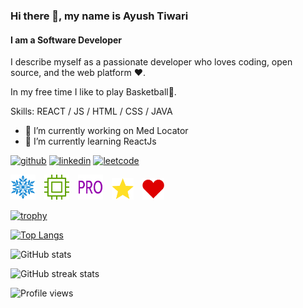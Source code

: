 ### Hi there 👋, my name is  Ayush Tiwari
#### I am a Software Developer
 I describe myself as a passionate developer who loves coding, open source, and the web platform ❤️.


In my free time I like to play Basketball🏀.

Skills:  REACT / JS / HTML / CSS / JAVA

- 🔭 I’m currently working on Med Locator 
- 🌱 I’m currently learning ReactJs 


[<img src='https://cdn.jsdelivr.net/npm/simple-icons@3.0.1/icons/github.svg' alt='github' height='40'>](https://github.com/Ayush144)  [<img src='https://cdn.jsdelivr.net/npm/simple-icons@3.0.1/icons/linkedin.svg' alt='linkedin' height='40'>](https://www.linkedin.com/in/ayush-tiwari-55b0b8188/)  [<img src='https://cdn.jsdelivr.net/npm/simple-icons@3.0.1/icons/leetcode.svg' alt='leetcode' height='40'>](https://leetcode.com/Venom18/)  

<a href='https://archiveprogram.github.com/'><img src='https://raw.githubusercontent.com/acervenky/animated-github-badges/master/assets/acbadge.gif' width='40' height='40'></a> <a href='https://docs.github.com/en/developers'><img src='https://raw.githubusercontent.com/acervenky/animated-github-badges/master/assets/devbadge.gif' width='40' height='40'></a> <a href='https://github.com/pricing'><img src='https://raw.githubusercontent.com/acervenky/animated-github-badges/master/assets/pro.gif' width='40' height='40'></a> <a href='https://stars.github.com/'><img src='https://raw.githubusercontent.com/acervenky/animated-github-badges/master/assets/starbadge.gif' width='35' height='35'></a> <a href='https://docs.github.com/en/github/supporting-the-open-source-community-with-github-sponsors'><img src='https://raw.githubusercontent.com/acervenky/animated-github-badges/master/assets/sponsorbadge.gif' width='35' height='35'></a> 

[![trophy](https://github-profile-trophy.vercel.app/?username=Ayush144)](https://github.com/ryo-ma/github-profile-trophy)

[![Top Langs](https://github-readme-stats.vercel.app/api/top-langs/?username=Ayush144)](https://github.com/anuraghazra/github-readme-stats)

![GitHub stats](https://github-readme-stats.vercel.app/api?username=Ayush144&show_icons=true&count_private=true)  

![GitHub streak stats](https://github-readme-streak-stats.herokuapp.com/?user=Ayush144)  

![Profile views](8K)  
